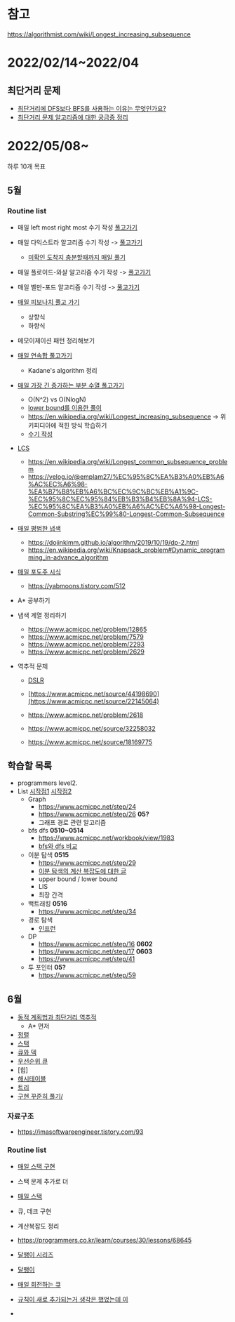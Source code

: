 # 참고
https://algorithmist.com/wiki/Longest_increasing_subsequence

# 2022/02/14~2022/04


## 최단거리 문제
- [최단거리에 DFS보다 BFS를 사용하는 이유는 무엇인가요?](https://www.acmicpc.net/board/view/27666)
- [최단거리 문제 알고리즘에 대한 궁금증 정리](https://jypthemiracle.medium.com/%EC%B5%9C%EB%8B%A8%EA%B1%B0%EB%A6%AC-%EB%AC%B8%EC%A0%9C-%EC%95%8C%EA%B3%A0%EB%A6%AC%EC%A6%98%EC%97%90-%EB%8C%80%ED%95%9C-%EA%B6%81%EA%B8%88%EC%A6%9D-%EC%A0%95%EB%A6%AC-5b1b813ba1b3)


# 2022/05/08~
하루 10개 목표

## 5월
### Routine list 

- 매일 left most right most 수기 작성 [풀고가기](https://www.acmicpc.net/problem/1450)
- 매일 다익스트라 알고리즘 수기 작성 -> [풀고가기](https://www.acmicpc.net/problem/1753)
  - [미확인 도착지 충분할때까지 매일 풀기](https://www.acmicpc.net/problem/9370)
- 매일 플로이드-와샬 알고리즘 수기 작성 -> [풀고가기](https://www.acmicpc.net/problem/11404)
- 매일 벨만-포드 알고리즘 수기 작성 -> [풀고가기](https://www.acmicpc.net/problem/11657)
- [매일 피보나치 풀고 가기](https://www.acmicpc.net/problem/1003)
  - 상향식
  - 하향식
- 메모이제이션 패턴 정리해보기
- [매일 연속합 풀고가기](https://www.acmicpc.net/problem/1912)
  - Kadane's algorithm 정리
- [매일 가장 긴 증가하는 부분 수열 풀고가기](https://www.acmicpc.net/problem/11053)
  - O(N^2) vs O(NlogN)
  - [lower bound를 이용한 풀이](https://www.acmicpc.net/problem/12015)
  - https://en.wikipedia.org/wiki/Longest_increasing_subsequence -> 위키피디아에 적힌 방식 학습하기
  - [수기 작성](https://github.com/SaeSimcheon/coding_test/tree/main)
- [LCS](https://www.acmicpc.net/problem/9251)
  - https://en.wikipedia.org/wiki/Longest_common_subsequence_problem
  - https://velog.io/@emplam27/%EC%95%8C%EA%B3%A0%EB%A6%AC%EC%A6%98-%EA%B7%B8%EB%A6%BC%EC%9C%BC%EB%A1%9C-%EC%95%8C%EC%95%84%EB%B3%B4%EB%8A%94-LCS-%EC%95%8C%EA%B3%A0%EB%A6%AC%EC%A6%98-Longest-Common-Substring%EC%99%80-Longest-Common-Subsequence
- [매일 평범한 냅색](https://www.acmicpc.net/problem/12865)
  - https://dojinkimm.github.io/algorithm/2019/10/19/dp-2.html
  - https://en.wikipedia.org/wiki/Knapsack_problem#Dynamic_programming_in-advance_algorithm
- [매일 포도주 시식](https://www.acmicpc.net/problem/2156)
  - https://yabmoons.tistory.com/512

- A* 공부하기
- 냅색 계열 정리하기
  - https://www.acmicpc.net/problem/12865
  - https://www.acmicpc.net/problem/7579
  - https://www.acmicpc.net/problem/2293
  - https://www.acmicpc.net/problem/2629
- 역추적 문제
  - [DSLR](https://www.acmicpc.net/problem/9019)
  - [https://www.acmicpc.net/source/44198690](https://www.acmicpc.net/source/22145064)
  
  - https://www.acmicpc.net/problem/2618
  - https://www.acmicpc.net/source/32258032
  - https://www.acmicpc.net/source/18169775
## 학습할 목록
- programmers level2.
- List
[시작점1](https://www.acmicpc.net/step)
[시작점2](https://www.acmicpc.net/workbook/view/4349)
  - Graph 
    - https://www.acmicpc.net/step/24
    - https://www.acmicpc.net/step/26 **05?**
    - 그래프 경로 관련 알고리즘 
  - bfs dfs **0510~0514**
    - https://www.acmicpc.net/workbook/view/1983
    - [bfs와 dfs 비교](https://foameraserblue.tistory.com/188?category=481823)
  - 이분 탐색 **0515**
    - https://www.acmicpc.net/step/29
    - [이분 탐색의 계산 복잡도에 대한 글](https://jwoop.tistory.com/9?category=1057849)
    - upper bound / lower bound
    - LIS
    - 최장 간격
  - 백트래킹 **0516**
    - https://www.acmicpc.net/step/34
  - 경로 탐색 
    - [인프런](https://www.inflearn.com/course/%ED%8C%8C%EC%9D%B4%EC%8D%AC-%EC%95%8C%EA%B3%A0%EB%A6%AC%EC%A6%98-%EB%AC%B8%EC%A0%9C%ED%92%80%EC%9D%B4-%EC%BD%94%EB%94%A9%ED%85%8C%EC%8A%A4%ED%8A%B8/dashboard)
  - DP
    - https://www.acmicpc.net/step/16 **0602**
    - https://www.acmicpc.net/step/17 **0603**
    - https://www.acmicpc.net/step/41
  - 투 포인터 **05?**
    - https://www.acmicpc.net/step/59

## 6월
- [동적 계획법과 최단거리 역추적](https://www.acmicpc.net/step/41)
  - A* 먼저
- [정렬](https://www.acmicpc.net/step/9)
- [스택](https://www.acmicpc.net/step/11)
- [큐와 덱](https://www.acmicpc.net/step/12)
- [우선순위 큐](https://www.acmicpc.net/step/13)
- [힙]
- [해시테이블](https://www.acmicpc.net/step/49)
- [트리](https://www.acmicpc.net/step/23)
- [구현 꾸준히 풀기/](https://www.acmicpc.net/problemset?sort=ac_desc&algo=102)


### 자료구조
- https://imasoftwareengineer.tistory.com/93



### Routine list
- [매일 스택 구현](https://www.acmicpc.net/problem/10828)
- 스택 문제 추가로 더 
- [매일 스택 ](https://www.acmicpc.net/problem/1874)
- 큐, 데크 구현 
- 계산복잡도 정리
- https://programmers.co.kr/learn/courses/30/lessons/68645
- [달팽이 시리즈](https://www.acmicpc.net/search#q=%EB%8B%AC%ED%8C%BD%EC%9D%B4&c=Problems)
- [달팽이](https://programmers.co.kr/learn/courses/30/lessons/68645)
- [매일 회전하는 큐](https://www.acmicpc.net/problem/1021)
- [규칙이 새로 추가되는거 생각은 했었는데 이 ](https://programmers.co.kr/learn/courses/30/lessons/12902)



- 
